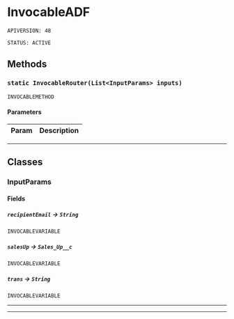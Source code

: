 # InvocableADF

`APIVERSION: 48`

`STATUS: ACTIVE`
## Methods
### `static InvocableRouter(List<InputParams> inputs)`

`INVOCABLEMETHOD`
#### Parameters
|Param|Description|
|---|---|

---
## Classes
### InputParams
#### Fields

##### `recipientEmail` → `String`

`INVOCABLEVARIABLE` 

##### `salesUp` → `Sales_Up__c`

`INVOCABLEVARIABLE` 

##### `trans` → `String`

`INVOCABLEVARIABLE` 

---

---
